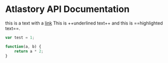 # Atlastory API Documentation

this is a text with a [link](link)
This is ++underlined text++ and this is ==highlighted text==.

```js
var test = 1;

function(a, b) {
    return a * 2;
}
```
